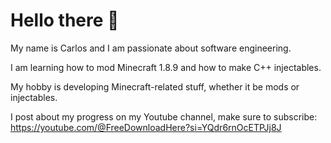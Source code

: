 # Hello there 👋

My name is Carlos and I am passionate about software engineering.

I am learning how to mod Minecraft 1.8.9 and how to make C++ injectables.

My hobby is developing Minecraft-related stuff, whether it be mods or injectables.

I post about my progress on my Youtube channel, make sure to subscribe:
https://youtube.com/@FreeDownloadHere?si=YQdr6rnOcETPJj8J

